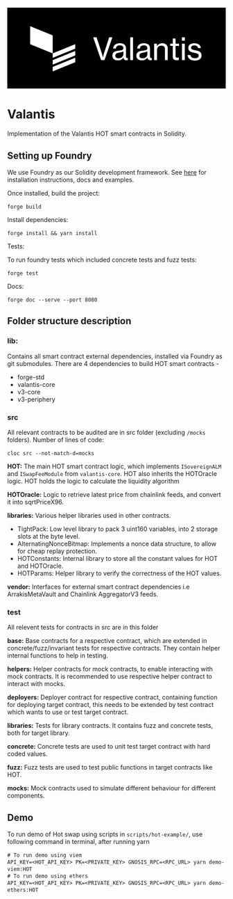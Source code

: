 ![Valantis](img/Valantis_Banner.png)

# Valantis

Implementation of the Valantis HOT smart contracts in Solidity.

## Setting up Foundry

We use Foundry as our Solidity development framework. See [here](https://book.getfoundry.sh/getting-started/installation) for installation instructions, docs and examples.

Once installed, build the project:

```
forge build
```

Install dependencies:

```
forge install && yarn install
```

Tests:

To run foundry tests which included concrete tests and fuzz tests:

```
forge test
```

Docs:

```
forge doc --serve --port 8080
```

## Folder structure description

### lib:

Contains all smart contract external dependencies, installed via Foundry as git submodules.
There are 4 dependencies to build HOT smart contracts -

- forge-std
- valantis-core
- v3-core
- v3-periphery

### src

All relevant contracts to be audited are in src folder (excluding `/mocks` folders). Number of lines of code:

```
cloc src --not-match-d=mocks
```

**HOT:** The main HOT smart contract logic, which implements `ISovereignALM` and `ISwapFeeModule` from `valantis-core`. HOT also inherits the HOTOracle logic. HOT holds the logic to calculate the liquidity algorithm

**HOTOracle:** Logic to retrieve latest price from chainlink feeds, and convert it into sqrtPriceX96.

**libraries:** Various helper libraries used in other contracts.

- TightPack: Low level library to pack 3 uint160 variables, into 2 storage slots at the byte level.
- AlternatingNonceBitmap: Implements a nonce data structure, to allow for cheap replay protection.
- HOTConstants: Internal library to store all the constant values for HOT and HOTOracle.
- HOTParams: Helper library to verify the correctness of the HOT values.

**vendor:** Interfaces for external smart contract dependencies i.e ArrakisMetaVault and Chainlink AggregatorV3 feeds.

### test

All relevent tests for contracts in src are in this folder

**base:** Base contracts for a respective contract, which are extended in concrete/fuzz/invariant tests for respective contracts. They contain helper internal functions to help in testing.

**helpers:** Helper contracts for mock contracts, to enable interacting with mock contracts. It is recommended to use respective helper contract to interact with mocks.

**deployers:** Deployer contract for respective contract, containing function for deploying target contract, this needs to be extended by test contract which wants to use or test target contract.

**libraries:** Tests for library contracts. It contains fuzz and concrete tests, both for target library.

**concrete:** Concrete tests are used to unit test target contract with hard coded values.

**fuzz:** Fuzz tests are used to test public functions in target contracts like HOT.

**mocks:** Mock contracts used to simulate different behaviour for different components.

## Demo

To run demo of Hot swap using scripts in `scripts/hot-example/`, use following command in terminal, after running yarn

```
# To run demo using viem
API_KEY=<HOT_API_KEY> PK=<PRIVATE_KEY> GNOSIS_RPC=<RPC_URL> yarn demo-viem:HOT
# To run demo using ethers
API_KEY=<HOT_API_KEY> PK=<PRIVATE_KEY> GNOSIS_RPC=<RPC_URL> yarn demo-ethers:HOT
```
